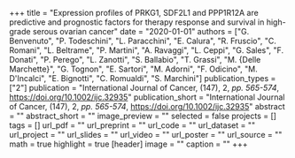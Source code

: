 +++
title = "Expression profiles of PRKG1, SDF2L1 and PPP1R12A are predictive and prognostic factors for therapy response and survival in high-grade serous ovarian cancer"
date = "2020-01-01"
authors = ["G. Benvenuto", "P. Todeschini", "L. Paracchini", "E. Calura", "R. Fruscio", "C. Romani", "L. Beltrame", "P. Martini", "A. Ravaggi", "L. Ceppi", "G. Sales", "F. Donati", "P. Perego", "L. Zanotti", "S. Ballabio", "T. Grassi", "M. {Delle Marchette}", "G. Tognon", "E. Sartori", "M. Adorni", "F. Odicino", "M. D'Incalci", "E. Bignotti", "C. Romualdi", "S. Marchini"]
publication_types = ["2"]
publication = "International Journal of Cancer, (147), 2, _pp. 565-574_, https://doi.org/10.1002/ijc.32935"
publication_short = "International Journal of Cancer, (147), 2, _pp. 565-574_, https://doi.org/10.1002/ijc.32935"
abstract = ""
abstract_short = ""
image_preview = ""
selected = false
projects = []
tags = []
url_pdf = ""
url_preprint = ""
url_code = ""
url_dataset = ""
url_project = ""
url_slides = ""
url_video = ""
url_poster = ""
url_source = ""
math = true
highlight = true
[header]
image = ""
caption = ""
+++
